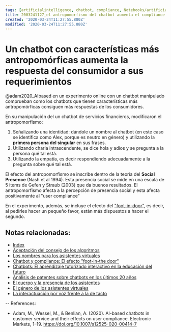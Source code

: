 ```yaml
---
tags: [artificialintelligence, chatbot, compliance, Notebooks/artificialintelligence, antropomorphism, socialpresence]
title: 2003241127_el antropomorfismo del chatbot aumenta el compliance
created: '2020-03-24T11:27:55.880Z'
modified: '2020-03-24T11:27:55.880Z'
---
```


# Un chatbot con características más antropomórficas aumenta la respuesta del consumidor a sus requerimientos

@adam2020_AIbased en un experimento online con un chatbot manipulado comprueban como los chatbots que tienen características más antropomórficas consiguen más respuestas de los consumidores.

En su manipulación del un chatbot de servicios financieros, modificaron el antropomorfismo:

1. Señalizando una identidad: dándole un nombre al chatbot (en este caso se identifica como Alex, porque es neutro en género) y utilizando la **primera persona del singular** en sus frases.
2. Utilizando charla intrascendente, se dice hola y adios y se pregunta a la persona qué tal está.
3. Utilizando la empatía, es decir respondiendo adecuadamente a la pregunta sobre qué tal está.

El efecto del antropomorfismo se inscribe dentro de la teoría del **Social Presence** (Nash et al 1994). Esta presencia social se mide en una escala  de 5 items de Gefen y Straub (2003) que da buenos resultados. El antropomorfismo afecta a la percepción de presencia social y esta afecta positivamente al "user compliance"

En el experimento, además, se incluye el efecto del ["foot-in-door"](2003241149_chatbots_footinthedoor_y_compliance.md), es decir, al pedirles hacer un pequeño favor, están más dispuestos a hacer el segundo.

## Notas relacionadas:

- [Index](_2003101705_index.md)
- [Aceptación del consejo de los algoritmos](2004060917_aceptacion_consejo_algoritmos.md)
- [Los nombres para los asistentes virtuales](2004030718_nombresasistentesvirtuales.md)
- [Chatbot y compliance: El efecto "foot-in-the door"](2003241149_chatbots_footinthedoor_y_compliance.md)
- [Chatbots: El aprendizaje tutorizado interactivo en la educación del futuro](2003101700_aprendizaje_interactivo_educacion_futuro.md)
- [Análisis de patentes sobre chatbots en los últimos 20 años](2003250911_analisistextopatentesparachatbots.md)
- [El cuerpo y la presencia de los asistentes](2004040921_cuerpo_presencia_fisica_asistentes_virtuales.md)
- [El género de los asistentes virtuales](2004051710_genero_asistentes_virtuales.md)
- [La interactuación por voz frente a la de tacto](2004051647_effect_voice_interactions.md)

--
References:

- Adam, M., Wessel, M., & Benlian, A. (2020). AI-based chatbots in customer service and their effects on user compliance. Electronic Markets, 1–19. https://doi.org/10.1007/s12525-020-00414-7